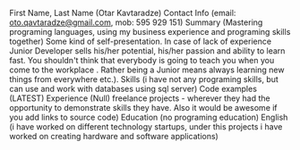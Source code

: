 First Name, Last Name (Otar Kavtaradze)
Contact Info (email: oto.qavtaradze@gmail.com, mob: 595 929 151)
Summary (Mastering programing languages, using my business experience and programing skills together)
Some kind of self-presentation. In case of lack of experience  Junior Developer sells his/her potential, his/her passion and ability to learn fast. You shouldn't think that everybody is going to teach you when you come to the workplace . Rather being a Junior means always
learning new things from everywhere etc.).
Skills (i have not any programing skills, but can use and work with databases using sql server)
Code examples (LATEST)
Experience (Null)
freelance projects - wherever they had the opportunity to demonstrate skills they have.
Also it would be awesome if you add links to source code)
Education (no programing education)
English (i have worked on different technology startups, under this projects i have worked on creating hardware and software applications)

